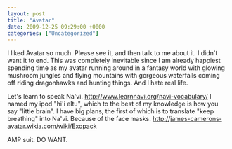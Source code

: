 ```yaml
---
layout: post
title: "Avatar"
date: 2009-12-25 09:29:00 +0000
categories: ["Uncategorized"]
---
```


I liked Avatar so much. Please see it, and then talk to me about it. I didn't want it to end. This was completely inevitable since I am already happiest spending time as my avatar running around in a fantasy world with glowing mushroom jungles and flying mountains with gorgeous waterfalls coming off riding dragonhawks and hunting things. And I hate real life. 

Let's learn to speak Na'vi. http://www.learnnavi.org/navi-vocabulary/ I named my ipod "hi'i eltu", which to the best of my knowledge is how you say "little brain". I have big plans, the first of which is to translate "keep breathing" into Na'vi. Because of the face masks. http://james-camerons-avatar.wikia.com/wiki/Exopack

AMP suit: DO WANT.